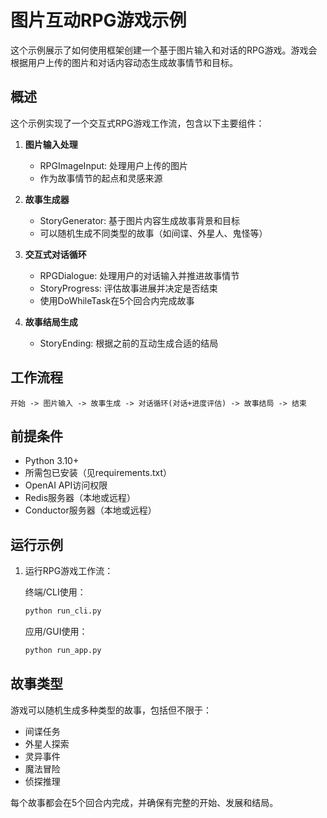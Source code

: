 # 图片互动RPG游戏示例

这个示例展示了如何使用框架创建一个基于图片输入和对话的RPG游戏。游戏会根据用户上传的图片和对话内容动态生成故事情节和目标。

## 概述

这个示例实现了一个交互式RPG游戏工作流，包含以下主要组件：

1. **图片输入处理**
   - RPGImageInput: 处理用户上传的图片
   - 作为故事情节的起点和灵感来源

2. **故事生成器**
   - StoryGenerator: 基于图片内容生成故事背景和目标
   - 可以随机生成不同类型的故事（如间谍、外星人、鬼怪等）

3. **交互式对话循环**
   - RPGDialogue: 处理用户的对话输入并推进故事情节
   - StoryProgress: 评估故事进展并决定是否结束
   - 使用DoWhileTask在5个回合内完成故事

4. **故事结局生成**
   - StoryEnding: 根据之前的互动生成合适的结局

## 工作流程

```
开始 -> 图片输入 -> 故事生成 -> 对话循环(对话+进度评估) -> 故事结局 -> 结束
```

## 前提条件

- Python 3.10+
- 所需包已安装（见requirements.txt）
- OpenAI API访问权限
- Redis服务器（本地或远程）
- Conductor服务器（本地或远程）

## 运行示例

1. 运行RPG游戏工作流：

   终端/CLI使用：
   ```bash
   python run_cli.py
   ```

   应用/GUI使用：
   ```bash
   python run_app.py
   ```

## 故事类型

游戏可以随机生成多种类型的故事，包括但不限于：
- 间谍任务
- 外星人探索
- 灵异事件
- 魔法冒险
- 侦探推理

每个故事都会在5个回合内完成，并确保有完整的开始、发展和结局。 
